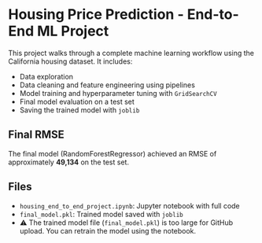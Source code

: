 # Housing Price Prediction - End-to-End ML Project

This project walks through a complete machine learning workflow using the California housing dataset. It includes:

- Data exploration
- Data cleaning and feature engineering using pipelines
- Model training and hyperparameter tuning with `GridSearchCV`
- Final model evaluation on a test set
- Saving the trained model with `joblib`

## Final RMSE
The final model (RandomForestRegressor) achieved an RMSE of approximately **49,134** on the test set.

## Files
- `housing_end_to_end_project.ipynb`: Jupyter notebook with full code
- `final_model.pkl`: Trained model saved with `joblib`
- ⚠️ The trained model file (`final_model.pkl`) is too large for GitHub upload.
You can retrain the model using the notebook.

